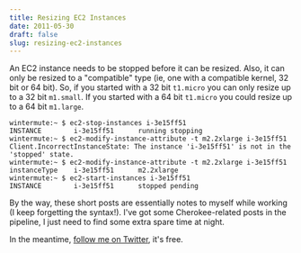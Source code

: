 ```yaml
---
title: Resizing EC2 Instances
date: 2011-05-30
draft: false
slug: resizing-ec2-instances
---
```


An EC2 instance needs to be stopped before it can be resized. Also, it can only be resized to a "compatible" type (ie, one with a compatible kernel, 32 bit or 64 bit). So, if you started with a 32 bit `t1.micro` you can only resize up to a 32 bit `m1.small`. If you started with a 64 bit `t1.micro` you could resize up to a 64 bit `m1.large`.

~~~ console
wintermute:~ $ ec2-stop-instances i-3e15ff51
INSTANCE        i-3e15ff51      running stopping
wintermute:~ $ ec2-modify-instance-attribute -t m2.2xlarge i-3e15ff51
Client.IncorrectInstanceState: The instance 'i-3e15ff51' is not in the 'stopped' state.
wintermute:~ $ ec2-modify-instance-attribute -t m2.2xlarge i-3e15ff51
instanceType    i-3e15ff51      m2.2xlarge
wintermute:~ $ ec2-start-instances i-3e15ff51
INSTANCE        i-3e15ff51      stopped pending
~~~

By the way, these short posts are essentially notes to myself while working (I keep forgetting the syntax!). I've got some Cherokee-related posts in the pipeline, I just need to find some extra spare time at night.

In the meantime, [follow me on Twitter](http://twitter.com/davidltaylor), it's free.
